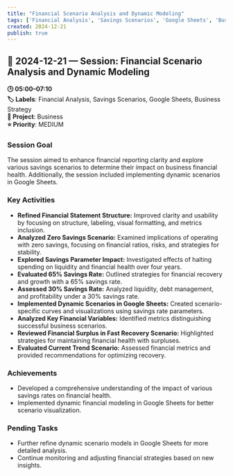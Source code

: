 ```yaml
---
title: "Financial Scenario Analysis and Dynamic Modeling"
tags: ['Financial Analysis', 'Savings Scenarios', 'Google Sheets', 'Business Strategy']
created: 2024-12-21
publish: true
---
```


## 📅 2024-12-21 — Session: Financial Scenario Analysis and Dynamic Modeling

**🕒 05:00–07:10**  
**🏷️ Labels**: Financial Analysis, Savings Scenarios, Google Sheets, Business Strategy  
**📂 Project**: Business  
**⭐ Priority**: MEDIUM  


### Session Goal
The session aimed to enhance financial reporting clarity and explore various savings scenarios to determine their impact on business financial health. Additionally, the session included implementing dynamic scenarios in Google Sheets.

### Key Activities
- **Refined Financial Statement Structure:** Improved clarity and usability by focusing on structure, labeling, visual formatting, and metrics inclusion.
- **Analyzed Zero Savings Scenario:** Examined implications of operating with zero savings, focusing on financial ratios, risks, and strategies for stability.
- **Explored Savings Parameter Impact:** Investigated effects of halting spending on liquidity and financial health over four years.
- **Evaluated 65% Savings Rate:** Outlined strategies for financial recovery and growth with a 65% savings rate.
- **Assessed 30% Savings Rate:** Analyzed liquidity, debt management, and profitability under a 30% savings rate.
- **Implemented Dynamic Scenarios in Google Sheets:** Created scenario-specific curves and visualizations using savings rate parameters.
- **Analyzed Key Financial Variables:** Identified metrics distinguishing successful business scenarios.
- **Reviewed Financial Surplus in Fast Recovery Scenario:** Highlighted strategies for maintaining financial health with surpluses.
- **Evaluated Current Trend Scenario:** Assessed financial metrics and provided recommendations for optimizing recovery.

### Achievements
- Developed a comprehensive understanding of the impact of various savings rates on financial health.
- Implemented dynamic financial modeling in Google Sheets for better scenario visualization.

### Pending Tasks
- Further refine dynamic scenario models in Google Sheets for more detailed analysis.
- Continue monitoring and adjusting financial strategies based on new insights.
